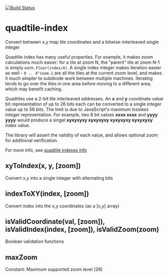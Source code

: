 [![Build Status](https://travis-ci.org/kartotherian/quadtile-index.svg?branch=master)](https://travis-ci.org/kartotherian/quadtile-index)

# quadtile-index
Convert between x,y map tile coordinates and a bitwise-interleaved single integer

Quadtile index has many useful properties. For example, it makes zoom calculations much easier: for a tile at zoom N, the "parent" tile at zoom N-1 is simply `math.Floor(index/4)`. A single index integer makes iteration easier as well - `0 .. 4^zoom-1` are all the tiles at the current zoom level, and makes it much simpler to subdivide work between multiple machines. Iterating tends to go over the tiles in one area before moving to a different area, which may benefit caching.

Quadtiles use a 2-bit tile interleaved addresses. An **x** and **y** coordinate value bit representation of up to 26 bits each can be converted to a single integer value up to 56 bits. The limit is due to JavaScript's maximum lossless integer representation. For example, two 8 bit values **xxxx xxxx** and **yyyy yyyy** would produce a singel **xyxyxyxy xyxyxyxy xyxyxyxy xyxyxyxy** index value.

The library will assert the validity of each value, and allows optional zoom for additional verification.

For more info, see [quadtile indexes info](https://wiki.openstreetmap.org/wiki/QuadTiles#Quadtile_implementation)

## xyToIndex(x, y, [zoom])
 Convert x,y into a single integer with alternating bits
## indexToXY(index, [zoom])
 Convert index into the x,y coordinates (as a [x,y] array)
## isValidCoordinate(val, [zoom]), isValidIndex(index, [zoom]), isValidZoom(zoom)
 Boolean validation functions
## maxZoom
 Constant: Maximum supported zoom level (26)
